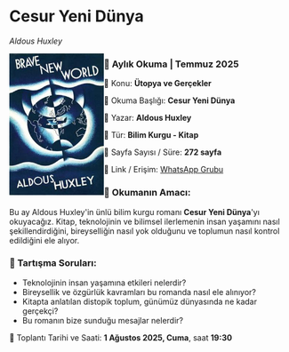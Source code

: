 # Cesur Yeni Dünya
_Aldous Huxley_

<img align="left" width="170" src="img/003.jpg">

### 📖 Aylık Okuma | Temmuz 2025

🔹 Konu: **Ütopya ve Gerçekler**

🔹 Okuma Başlığı: **Cesur Yeni Dünya**

🔹 Yazar: **Aldous Huxley**

🔹 Tür: **Bilim Kurgu - Kitap**

🔹 Sayfa Sayısı / Süre: **272 sayfa**

🔹 Link / Erişim: [WhatsApp Grubu](https://chat.whatsapp.com/FujPEIaJi0fDMYLS7WfOZn)

### 📌 Okumanın Amacı:

Bu ay Aldous Huxley'in ünlü bilim kurgu romanı **Cesur Yeni Dünya**'yı okuyacağız. Kitap, teknolojinin ve bilimsel ilerlemenin insan yaşamını nasıl şekillendirdiğini, bireyselliğin nasıl yok olduğunu ve toplumun nasıl kontrol edildiğini ele alıyor. 

### 🧭 Tartışma Soruları:
- Teknolojinin insan yaşamına etkileri nelerdir?
- Bireysellik ve özgürlük kavramları bu romanda nasıl ele alınıyor?
- Kitapta anlatılan distopik toplum, günümüz dünyasında ne kadar gerçekçi?
- Bu romanın bize sunduğu mesajlar nelerdir?

📅 Toplantı Tarihi ve Saati: **1 Ağustos 2025, Cuma**, saat **19:30** 
